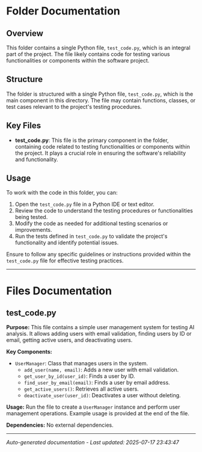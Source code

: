 # Folder Documentation

## Overview
This folder contains a single Python file, `test_code.py`, which is an integral part of the project. The file likely contains code for testing various functionalities or components within the software project.

## Structure
The folder is structured with a single Python file, `test_code.py`, which is the main component in this directory. The file may contain functions, classes, or test cases relevant to the project's testing procedures.

## Key Files
- **test_code.py**: This file is the primary component in the folder, containing code related to testing functionalities or components within the project. It plays a crucial role in ensuring the software's reliability and functionality.

## Usage
To work with the code in this folder, you can:
1. Open the `test_code.py` file in a Python IDE or text editor.
2. Review the code to understand the testing procedures or functionalities being tested.
3. Modify the code as needed for additional testing scenarios or improvements.
4. Run the tests defined in `test_code.py` to validate the project's functionality and identify potential issues.

Ensure to follow any specific guidelines or instructions provided within the `test_code.py` file for effective testing practices.

---

# Files Documentation

## test_code.py

**Purpose:** This file contains a simple user management system for testing AI analysis. It allows adding users with email validation, finding users by ID or email, getting active users, and deactivating users.

**Key Components:**
- `UserManager`: Class that manages users in the system.
  - `add_user(name, email)`: Adds a new user with email validation.
  - `get_user_by_id(user_id)`: Finds a user by ID.
  - `find_user_by_email(email)`: Finds a user by email address.
  - `get_active_users()`: Retrieves all active users.
  - `deactivate_user(user_id)`: Deactivates a user without deleting.

**Usage:** Run the file to create a `UserManager` instance and perform user management operations. Example usage is provided at the end of the file.

**Dependencies:** No external dependencies.

---
*Auto-generated documentation - Last updated: 2025-07-17 23:43:47*
